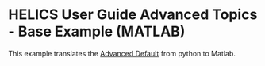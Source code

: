 # HELICS User Guide Advanced Topics - Base Example (MATLAB)

This example translates the [Advanced Default](https://docs.helics.org/en/latest/user-guide/examples/advanced_examples/advanced_default.html) from python to Matlab.